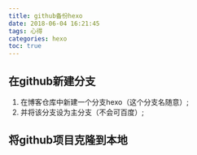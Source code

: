 ```yaml
---
title: github备份hexo
date: 2018-06-04 16:21:45
tags: 心得
categories: hexo
toc: true
---
```


## 在github新建分支 

1. 在博客仓库中新建一个分支hexo（这个分支名随意）;
2. 并将该分支设为主分支（不会可百度）; 

            
## 将github项目克隆到本地 



